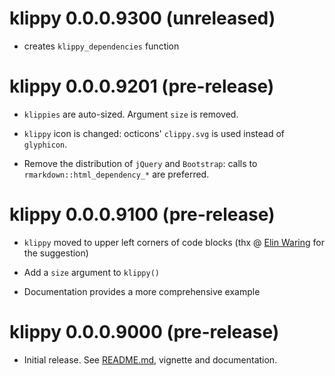 # klippy 0.0.0.9300 (unreleased)

* creates `klippy_dependencies` function

# klippy 0.0.0.9201 (pre-release)

* `klippies` are auto-sized. Argument `size` is removed.

* `klippy` icon is changed: octicons' `clippy.svg` is used instead of `glyphicon`.

* Remove the distribution of `jQuery` and `Bootstrap`: calls to `rmarkdown::html_dependency_*` are preferred.

# klippy 0.0.0.9100 (pre-release)

* `klippy` moved to upper left corners of code blocks (thx @ [Elin Waring](https://twitter.com/elinwaring)  for the suggestion)

* Add a `size` argument to `klippy()`

* Documentation provides a more comprehensive example

# klippy 0.0.0.9000 (pre-release)

* Initial release. See [README.md](./README.md), vignette and documentation.
